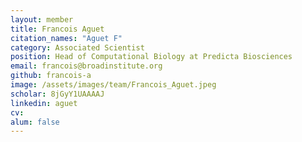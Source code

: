 ```yaml
---
layout: member
title: Francois Aguet
citation_names: "Aguet F"
category: Associated Scientist
position: Head of Computational Biology at Predicta Biosciences
email: francois@broadinstitute.org
github: francois-a
image: /assets/images/team/Francois_Aguet.jpeg
scholar: 8jGyY1UAAAAJ
linkedin: aguet
cv:
alum: false
---
```


